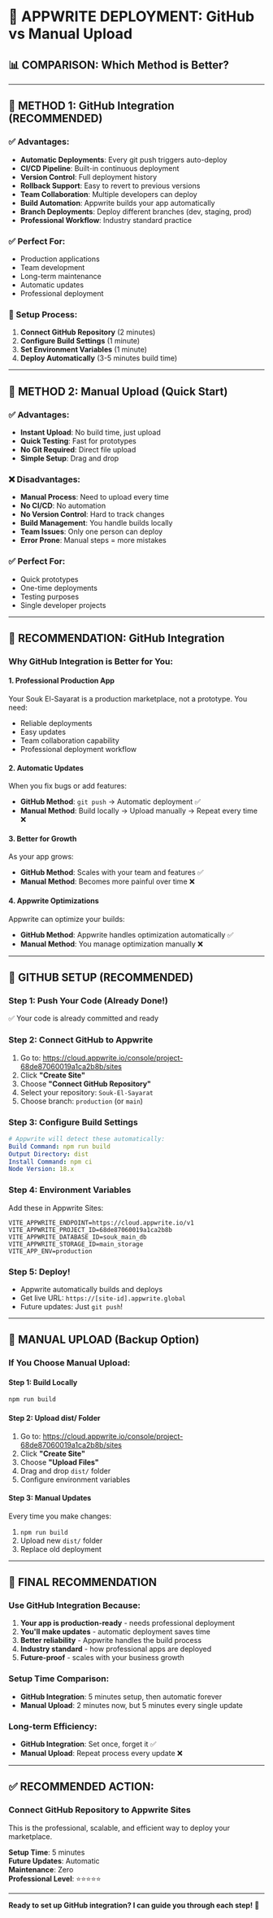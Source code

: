 # 🚀 **APPWRITE DEPLOYMENT: GitHub vs Manual Upload**

## 📊 **COMPARISON: Which Method is Better?**

---

## 🔗 **METHOD 1: GitHub Integration (RECOMMENDED)**

### **✅ Advantages:**
- **Automatic Deployments**: Every git push triggers auto-deploy
- **CI/CD Pipeline**: Built-in continuous deployment
- **Version Control**: Full deployment history
- **Rollback Support**: Easy to revert to previous versions
- **Team Collaboration**: Multiple developers can deploy
- **Build Automation**: Appwrite builds your app automatically
- **Branch Deployments**: Deploy different branches (dev, staging, prod)
- **Professional Workflow**: Industry standard practice

### **✅ Perfect For:**
- Production applications
- Team development
- Long-term maintenance
- Automatic updates
- Professional deployment

### **🔧 Setup Process:**
1. **Connect GitHub Repository** (2 minutes)
2. **Configure Build Settings** (1 minute)
3. **Set Environment Variables** (1 minute)
4. **Deploy Automatically** (3-5 minutes build time)

---

## 📁 **METHOD 2: Manual Upload (Quick Start)**

### **✅ Advantages:**
- **Instant Upload**: No build time, just upload
- **Quick Testing**: Fast for prototypes
- **No Git Required**: Direct file upload
- **Simple Setup**: Drag and drop

### **❌ Disadvantages:**
- **Manual Process**: Need to upload every time
- **No CI/CD**: No automation
- **No Version Control**: Hard to track changes
- **Build Management**: You handle builds locally
- **Team Issues**: Only one person can deploy
- **Error Prone**: Manual steps = more mistakes

### **✅ Perfect For:**
- Quick prototypes
- One-time deployments
- Testing purposes
- Single developer projects

---

## 🎯 **RECOMMENDATION: GitHub Integration**

### **Why GitHub Integration is Better for You:**

#### **1. Professional Production App**
Your Souk El-Sayarat is a production marketplace, not a prototype. You need:
- Reliable deployments
- Easy updates
- Team collaboration capability
- Professional deployment workflow

#### **2. Automatic Updates**
When you fix bugs or add features:
- **GitHub Method**: `git push` → Automatic deployment ✅
- **Manual Method**: Build locally → Upload manually → Repeat every time ❌

#### **3. Better for Growth**
As your app grows:
- **GitHub Method**: Scales with your team and features ✅
- **Manual Method**: Becomes more painful over time ❌

#### **4. Appwrite Optimizations**
Appwrite can optimize your builds:
- **GitHub Method**: Appwrite handles optimization automatically ✅
- **Manual Method**: You manage optimization manually ❌

---

## 🔧 **GITHUB SETUP (RECOMMENDED)**

### **Step 1: Push Your Code (Already Done!)**
✅ Your code is already committed and ready

### **Step 2: Connect GitHub to Appwrite**
1. Go to: https://cloud.appwrite.io/console/project-68de87060019a1ca2b8b/sites
2. Click **"Create Site"**
3. Choose **"Connect GitHub Repository"**
4. Select your repository: `Souk-El-Sayarat`
5. Choose branch: `production` (or `main`)

### **Step 3: Configure Build Settings**
```yaml
# Appwrite will detect these automatically:
Build Command: npm run build
Output Directory: dist
Install Command: npm ci
Node Version: 18.x
```

### **Step 4: Environment Variables**
Add these in Appwrite Sites:
```
VITE_APPWRITE_ENDPOINT=https://cloud.appwrite.io/v1
VITE_APPWRITE_PROJECT_ID=68de87060019a1ca2b8b
VITE_APPWRITE_DATABASE_ID=souk_main_db
VITE_APPWRITE_STORAGE_ID=main_storage
VITE_APP_ENV=production
```

### **Step 5: Deploy!**
- Appwrite automatically builds and deploys
- Get live URL: `https://[site-id].appwrite.global`
- Future updates: Just `git push`!

---

## 📁 **MANUAL UPLOAD (Backup Option)**

### **If You Choose Manual Upload:**

#### **Step 1: Build Locally**
```powershell
npm run build
```

#### **Step 2: Upload dist/ Folder**
1. Go to: https://cloud.appwrite.io/console/project-68de87060019a1ca2b8b/sites
2. Click **"Create Site"**
3. Choose **"Upload Files"**
4. Drag and drop `dist/` folder
5. Configure environment variables

#### **Step 3: Manual Updates**
Every time you make changes:
1. `npm run build`
2. Upload new `dist/` folder
3. Replace old deployment

---

## 🎯 **FINAL RECOMMENDATION**

### **Use GitHub Integration Because:**

1. **Your app is production-ready** - needs professional deployment
2. **You'll make updates** - automatic deployment saves time
3. **Better reliability** - Appwrite handles the build process
4. **Industry standard** - how professional apps are deployed
5. **Future-proof** - scales with your business growth

### **Setup Time Comparison:**
- **GitHub Integration**: 5 minutes setup, then automatic forever
- **Manual Upload**: 2 minutes now, but 5 minutes every single update

### **Long-term Efficiency:**
- **GitHub Integration**: Set once, forget it ✅
- **Manual Upload**: Repeat process every update ❌

---

## ✅ **RECOMMENDED ACTION:**

### **Connect GitHub Repository to Appwrite Sites**

This is the professional, scalable, and efficient way to deploy your marketplace.

**Setup Time**: 5 minutes  
**Future Updates**: Automatic  
**Maintenance**: Zero  
**Professional Level**: ⭐⭐⭐⭐⭐

---

**Ready to set up GitHub integration? I can guide you through each step!** 🚀